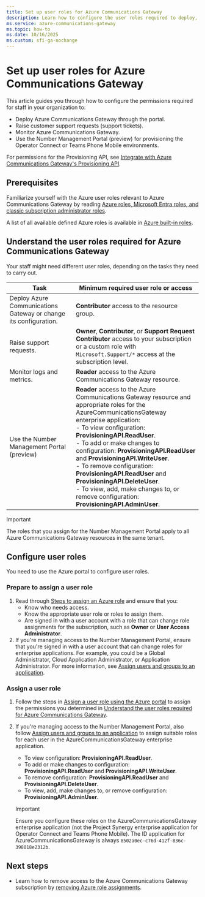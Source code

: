 ```yaml
---
title: Set up user roles for Azure Communications Gateway
description: Learn how to configure the user roles required to deploy, manage, and monitor your Azure Communications Gateway.
ms.service: azure-communications-gateway
ms.topic: how-to
ms.date: 10/16/2025
ms.custom: sfi-ga-nochange
---
```


# Set up user roles for Azure Communications Gateway

This article guides you through how to configure the permissions required for staff in your organization to:

- Deploy Azure Communications Gateway through the portal.
- Raise customer support requests (support tickets).
- Monitor Azure Communications Gateway.
- Use the Number Management Portal (preview) for provisioning the Operator Connect or Teams Phone Mobile environments.

For permissions for the Provisioning API, see [Integrate with Azure Communications Gateway's Provisioning API](integrate-with-provisioning-api.md).

## Prerequisites

Familiarize yourself with the Azure user roles relevant to Azure Communications Gateway by reading [Azure roles, Microsoft Entra roles, and classic subscription administrator roles](../role-based-access-control/rbac-and-directory-admin-roles.md).

A list of all available defined Azure roles is available in [Azure built-in roles](../role-based-access-control/built-in-roles.md).

## Understand the user roles required for Azure Communications Gateway

Your staff might need different user roles, depending on the tasks they need to carry out.

|Task  | Minimum required user role or access |
|---------|---------|
| Deploy Azure Communications Gateway or change its configuration. |**Contributor** access to the resource group.|
| Raise support requests. |**Owner**, **Contributor**, or **Support Request Contributor** access to your subscription or a custom role with `Microsoft.Support/*` access at the subscription level. |
| Monitor logs and metrics. | **Reader** access to the Azure Communications Gateway resource. |
| Use the Number Management Portal (preview) | **Reader** access to the Azure Communications Gateway resource and appropriate roles for the AzureCommunicationsGateway enterprise application: <!-- Must be kept in sync with step below for configuring and with manage-enterprise-operator-connect.md  --><br>- To view configuration: **ProvisioningAPI.ReadUser**.<br>- To add or make changes to configuration: **ProvisioningAPI.ReadUser** and **ProvisioningAPI.WriteUser**.<br>- To remove configuration: **ProvisioningAPI.ReadUser** and **ProvisioningAPI.DeleteUser**.<br>- To view, add, make changes to, or remove configuration: **ProvisioningAPI.AdminUser**. |

> [!IMPORTANT]
> The roles that you assign for the Number Management Portal apply to all Azure Communications Gateway resources in the same tenant.

## Configure user roles

You need to use the Azure portal to configure user roles.

### Prepare to assign a user role

1. Read through [Steps to assign an Azure role](../role-based-access-control/role-assignments-steps.md) and ensure that you:
    - Know who needs access.
    - Know the appropriate user role or roles to assign them.
    - Are signed in with a user account with a role that can change role assignments for the subscription, such as **Owner** or **User Access Administrator**.
1. If you're managing access to the Number Management Portal, ensure that you're signed in with a user account that can change roles for enterprise applications. For example, you could be a Global Administrator, Cloud Application Administrator, or Application Administrator. For more information, see [Assign users and groups to an application](../active-directory/manage-apps/assign-user-or-group-access-portal.md).

### Assign a user role

1. Follow the steps in [Assign a user role using the Azure portal](/azure/role-based-access-control/role-assignments-portal) to assign the permissions you determined in [Understand the user roles required for Azure Communications Gateway](#understand-the-user-roles-required-for-azure-communications-gateway).
1. If you're managing access to the Number Management Portal, also follow [Assign users and groups to an application](/entra/identity/enterprise-apps/assign-user-or-group-access-portal?pivots=portal) to assign suitable roles for each user in the AzureCommunicationsGateway enterprise application.

    <!-- Must be kept in sync with step 1 and with manage-enterprise-operator-connect.md  -->
    - To view configuration: **ProvisioningAPI.ReadUser**.
    - To add or make changes to configuration: **ProvisioningAPI.ReadUser** and **ProvisioningAPI.WriteUser**.
    - To remove configuration: **ProvisioningAPI.ReadUser** and **ProvisioningAPI.DeleteUser**.
    - To view, add, make changes to, or remove configuration: **ProvisioningAPI.AdminUser**.

    > [!IMPORTANT]
    > Ensure you configure these roles on the AzureCommunicationsGateway enterprise application (not the Project Synergy enterprise application for Operator Connect and Teams Phone Mobile). The ID application for AzureCommunicationsGateway is always `8502a0ec-c76d-412f-836c-398018e2312b`.

## Next steps

- Learn how to remove access to the Azure Communications Gateway subscription by [removing Azure role assignments](/azure/role-based-access-control/role-assignments-remove).
